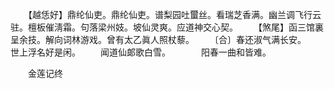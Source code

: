 <!-- { "loadSidebar": true } -->
　　【越恁好】鼎纶仙吏。鼎纶仙吏。谱梨园吐蠒丝。看瑞芝香满。幽兰调飞行云驻。檀板催淸霜。句落梁州妓。坡仙灵爽。应道神交心契。 
　　【煞尾】函三馆裏呈余技。解向词林游戏。曾有太乙眞人照杖藜。 
　　〔合〕春还淑气满长安。　　　　世上浮名好是闲。 
　　闻道仙郞歌白雪。　　　　阳春一曲和皆难。 

　　金莲记终 

